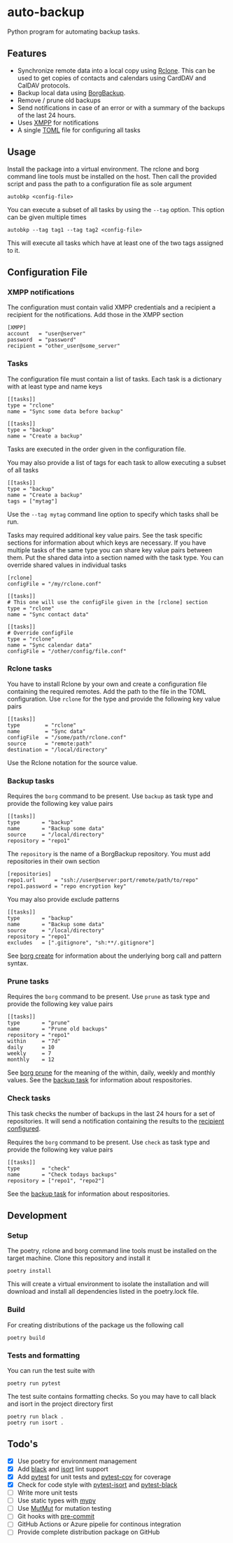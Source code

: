 auto-backup
===========

Python program for automating backup tasks.

Features
--------

* Synchronize remote data into a local copy using
  [Rclone](https://rclone.org/). This can be used to get copies of contacts
  and calendars using CardDAV and CalDAV protocols.
* Backup local data using [BorgBackup](https://www.borgbackup.org/).
* Remove / prune old backups
* Send notifications in case of an error or with a summary of the
  backups of the last 24 hours.
* Uses [XMPP](https://pypi.org/project/aioxmpp/) for notifications
* A single [TOML](https://pypi.org/project/toml/) file for configuring
  all tasks

Usage
-----

Install the package into a virtual environment. The rclone and
borg command line tools must be installed on the host. Then call
the provided script and pass the path to a configuration file as
sole argument

    autobkp <config-file>

You can execute a subset of all tasks by using the `--tag` option. This
option can be given multiple times

    autobkp --tag tag1 --tag tag2 <config-file>

This will execute all tasks which have at least one of the two tags
assigned to it.

Configuration File
------------------

### XMPP notifications

The configuration must contain valid XMPP credentials and a
recipient a recipient for the notifications. Add those in
the XMPP section

    [XMPP]
    account   = "user@server"
    password  = "password"
    recipient = "other_user@some_server"

### Tasks

The configuration file must contain a list of tasks. Each task is
a dictionary with at least type and name keys

    [[tasks]]
    type = "rclone"
    name = "Sync some data before backup"

    [[tasks]]
    type = "backup"
    name = "Create a backup"

Tasks are executed in the order given in the configuration file.

You may also provide a list of tags for each task to allow executing
a subset of all tasks

    [[tasks]]
    type = "backup"
    name = "Create a backup"
    tags = ["mytag"]

Use the `--tag mytag` command line option to specify which tasks shall
be run.

Tasks may required additional key value pairs. See the task specific
sections for information about which keys are necessary. If you have
multiple tasks of the same type you can share key value pairs between
them. Put the shared data into a section named with the task type. You
can override shared values in individual tasks

    [rclone]
    configFile = "/my/rclone.conf"

    [[tasks]]
    # This one will use the configFile given in the [rclone] section
    type = "rclone"
    name = "Sync contact data"

    [[tasks]]
    # Override configFile
    type = "rclone"
    name = "Sync calendar data"
    configFile = "/other/config/file.conf"

### Rclone tasks

You have to install Rclone by your own and create a configuration file
containing the required remotes. Add the path to the file in the TOML
configuration. Use `rclone` for the type and provide the following
key value pairs

    [[tasks]]
    type        = "rclone"
    name        = "Sync data"
    configFile  = "/some/path/rclone.conf"
    source      = "remote:path"
    destination = "/local/directory"

Use the Rclone notation for the source value.

### Backup tasks

Requires the `borg` command to be present. Use `backup`
as task type and provide the following key value pairs

    [[tasks]]
    type       = "backup"
    name       = "Backup some data"
    source     = "/local/directory"
    repository = "repo1"

The `repository` is the name of a BorgBackup repository. You
must add repositories in their own section

    [repositories]
    repo1.url      = "ssh://user@server:port/remote/path/to/repo"
    repo1.password = "repo encryption key"

You may also provide exclude patterns

    [[tasks]]
    type       = "backup"
    name       = "Backup some data"
    source     = "/local/directory"
    repository = "repo1"
    excludes   = [".gitignore", "sh:**/.gitignore"]

See [borg create](https://borgbackup.readthedocs.io/en/stable/usage/create.html)
for information about the underlying borg call and pattern syntax.

### Prune tasks

Requires the `borg` command to be present. Use `prune`
as task type and provide the following key value pairs

    [[tasks]]
    type       = "prune"
    name       = "Prune old backups"
    repository = "repo1"
    within     = "7d"
    daily      = 10
    weekly     = 7
    monthly    = 12

See [borg prune](https://borgbackup.readthedocs.io/en/stable/usage/prune.html)
for the meaning of the within, daily, weekly and monthly values. See the
[backup task](#Backup-tasks) for information about respositories.

### Check tasks

This task checks the number of backups in the last 24 hours for a
set of repositories. It will send a notification containing the
results to the [recipient configured](#XMPP-notifications).

Requires the `borg` command to be present. Use `check`
as task type and provide the following key value pairs

    [[tasks]]
    type       = "check"
    name       = "Check todays backups"
    repository = ["repo1", "repo2"]

See the [backup task](#Backup-tasks) for information about
respositories.

Development
-----------

### Setup

The poetry, rclone and borg command line tools must be installed on the
target machine. Clone this repository and install it

    poetry install

This will create a virtual environment to isolate the installation and
will download and install all dependencies listed in the poetry.lock file.

### Build

For creating distributions of the package us the following call

    poetry build

### Tests and formatting

You can run the test suite with

    poetry run pytest

The test suite contains formatting checks. So you may have to call black and
isort in the project directory first

    poetry run black .
    poetry run isort .

Todo's
------

* [x] Use poetry for environment management
* [x] Add [black](https://pypi.org/project/black/) and
      [isort](https://pypi.org/project/isort/) lint support
* [x] Add [pytest](https://docs.pytest.org) for unit tests and
      [pytest-cov](https://pypi.org/project/pytest-cov/) for coverage
* [x] Check for code style with
      [pytest-isort](https://pypi.org/project/pytest-isort/) and
      [pytest-black](https://pypi.org/project/pytest-black/)
* [ ] Write more unit tests
* [ ] Use static types with [mypy](http://www.mypy-lang.org/)
* [ ] Use [MutMut](https://pypi.org/project/mutmut/) for mutation testing
* [ ] Git hooks with [pre-commit](https://pre-commit.com/)
* [ ] GitHub Actions or Azure pipelie for continous integration
* [ ] Provide complete distribution package on GitHub
